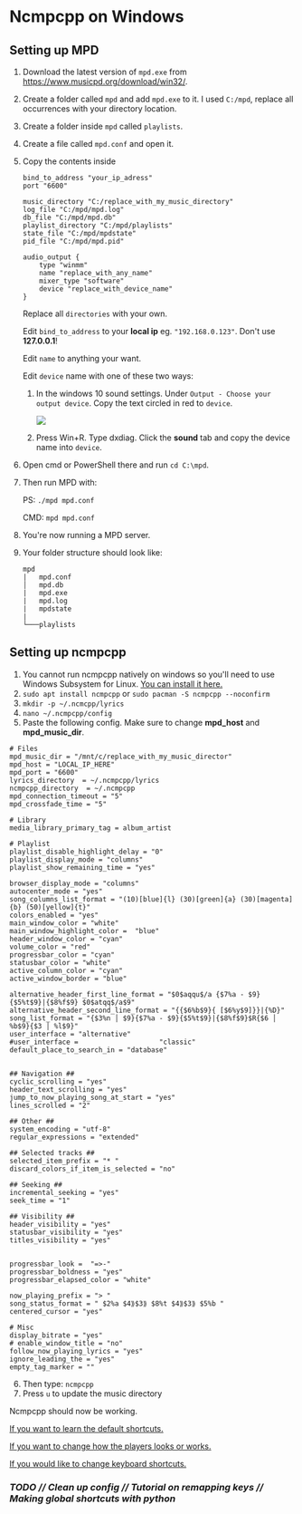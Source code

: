 # Ncmpcpp on Windows

## Setting up MPD

1. Download the latest version of `mpd.exe` from https://www.musicpd.org/download/win32/.
2. Create a folder called `mpd` and add `mpd.exe` to it. I used `C:/mpd`, replace all occurrences with your directory location.
3. Create a folder inside `mpd` called `playlists`.
4. Create a file called `mpd.conf` and open it.
5. Copy the contents inside
    ```
    bind_to_address "your_ip_adress"
    port "6600"

    music_directory "C:/replace_with_my_music_directory"
    log_file "C:/mpd/mpd.log"
    db_file "C:/mpd/mpd.db"
    playlist_directory "C:/mpd/playlists"
    state_file "C:/mpd/mpdstate"
    pid_file "C:/mpd/mpd.pid"

    audio_output {
        type "winmm"
        name "replace_with_any_name"
        mixer_type "software"
        device "replace_with_device_name"
    }
    ```
    Replace all `directories` with your own.

    Edit `bind_to_address` to your **local ip** eg. `"192.168.0.123"`. Don't use **127.0.0.1**!

    Edit `name` to anything your want.

    Edit `device` name with one of these two ways:

    1. In the windows 10 sound settings. Under `Output - Choose your output device`. Copy the text circled in red to `device`.
   
        ![](https://github.com/zX3no/ncmpcppOnWindows/blob/main/Images/device.png?raw=true)

    2. Press Win+R. Type dxdiag. Click the **sound** tab and copy the device name into `device`.
6. Open cmd or PowerShell there and run `cd C:\mpd`.
7. Then run MPD with: 
   
    PS: `./mpd mpd.conf`

    CMD: `mpd mpd.conf`
8. You're now running a MPD server.
9.  Your folder structure should look like:
    ```
    mpd
    |   mpd.conf
    │   mpd.db
    |   mpd.exe
    |   mpd.log
    |   mpdstate
    |
    └───playlists
    ```
## Setting up ncmpcpp

1. You cannot run ncmpcpp natively on windows so you'll need to use Windows Subsystem for Linux. [You can install it here.](https://docs.microsoft.com/en-us/windows/wsl/install-win10)
2. `sudo apt install ncmpcpp` or `sudo pacman -S ncmpcpp --noconfirm`
3. `mkdir -p ~/.ncmcpp/lyrics`
4. `nano ~/.ncmpcpp/config`
5. Paste the following config. Make sure to change **mpd_host** and **mpd_music_dir**.
 ```   
# Files
mpd_music_dir = "/mnt/c/replace_with_my_music_director"  
mpd_host = "LOCAL_IP_HERE"
mpd_port = "6600"
lyrics_directory  = ~/.ncmpcpp/lyrics
ncmpcpp_directory  = ~/.ncmpcpp
mpd_connection_timeout = "5"  
mpd_crossfade_time = "5"  
 
# Library
media_library_primary_tag = album_artist
 
# Playlist
playlist_disable_highlight_delay = "0"  
playlist_display_mode = "columns"  
playlist_show_remaining_time = "yes"

browser_display_mode = "columns"  
autocenter_mode = "yes"
song_columns_list_format = "(10)[blue]{l} (30)[green]{a} (30)[magenta]{b} (50)[yellow]{t}"  
colors_enabled = "yes"  
main_window_color = "white"  
main_window_highlight_color =  "blue"
header_window_color = "cyan"  
volume_color = "red"  
progressbar_color = "cyan"  
statusbar_color = "white"  
active_column_color = "cyan"  
active_window_border = "blue"

alternative_header_first_line_format = "$0$aqqu$/a {$7%a - $9}{$5%t$9}|{$8%f$9} $0$atqq$/a$9"
alternative_header_second_line_format = "{{$6%b$9}{ [$6%y$9]}}|{%D}"
song_list_format = "{$3%n │ $9}{$7%a - $9}{$5%t$9}|{$8%f$9}$R{$6 │ %b$9}{$3 │ %l$9}"
user_interface = "alternative"
#user_interface =                    "classic"
default_place_to_search_in = "database"


## Navigation ##
cyclic_scrolling = "yes"
header_text_scrolling = "yes"
jump_to_now_playing_song_at_start = "yes"
lines_scrolled = "2"

## Other ##
system_encoding = "utf-8"
regular_expressions = "extended"

## Selected tracks ##
selected_item_prefix = "* "
discard_colors_if_item_is_selected = "no"

## Seeking ##
incremental_seeking = "yes"
seek_time = "1"

## Visibility ##
header_visibility = "yes"
statusbar_visibility = "yes"
titles_visibility = "yes"


progressbar_look =  "=>-"
progressbar_boldness = "yes"
progressbar_elapsed_color = "white"

now_playing_prefix = "> "
song_status_format = " $2%a $4⟫$3⟫ $8%t $4⟫$3⟫ $5%b "
centered_cursor = "yes"

# Misc
display_bitrate = "yes"
# enable_window_title = "no"
follow_now_playing_lyrics = "yes"
ignore_leading_the = "yes"
empty_tag_marker = ""
```
6. Then type: `ncmpcpp`
7. Press `u` to update the music directory

Ncmpcpp should now be working. 

[If you want to learn the default shortcuts.](https://pkgbuild.com/~jelle/ncmpcpp/)

[If you want to change how the players looks or works.](https://github.com/ncmpcpp/ncmpcpp/blob/master/doc/config)

[If you would like to change keyboard shortcuts.](https://github.com/ncmpcpp/ncmpcpp/blob/master/doc/bindings)

### *TODO // Clean up config // Tutorial on remapping keys // Making global shortcuts with python*